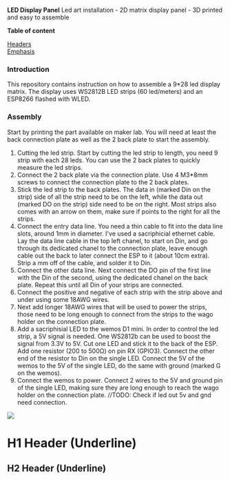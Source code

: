 **LED Display Panel**
Led art installation - 2D matrix display panel - 3D printed and easy to assemble

**Table of content**

[Headers](#headers)  
[Emphasis](#emphasis)  

### Introduction

This repository contains instruction on how to assemble a 9*28 led display matrix. The display uses WS2812B LED strips (60 led/meters) and an ESP8266 flashed with WLED.

### Assembly

Start by printing the part available on maker lab. You will need at least the back connection plate as well as the 2 back plate to start the assembly.

1. Cutting the led strip.
Start by cutting the led strip to length, you need 9 strip with each 28 leds. You can use the 2 back plates to quickly measure the led strips.
2. Connect the 2 back plate via the connection plate.
Use 4 M3*8mm screws to connect the connection plate to the 2 back plates.
3. Stick the led strip to the back plates.
The data in (marked Din on the strip) side of all the strip need to be on the left, while the data out (marked DO on the strip) side need to be on the right. Most strips also comes with an arrow on them, make sure if points to the right for all the strips.
4. Connect the entry data line.
You need a thin cable to fit into the data line slots, around 1mm in diameter. I've used a sacriphicial ethernet cable.
Lay the data line cable in the top left chanel, to start on Din, and go through its dedicated chanel to the connection plate, leave enough cable out the back to later connect the ESP to it (about 10cm extra).
Strip a mm off of the cable, and solder it to Din.
5. Connect the other data line.
Next connect the DO pin of the first line with the Din of the second, using the dedicated chanel on the back plate. Repeat this until all Din of your strips are connected.
6. Connect the positive and negative of each strip with the strip above and under using some 18AWG wires. 
7. Next add longer 18AWG wires that will be used to power the strips, those need to be long enough to connect from the strips to the wago holder on the connection plate.
8. Add a sacriphisial LED to the wemos D1 mini.
In order to control the led strip, a 5V signal is needed. One WS2812b can be used to boost the signal from 3.3V to 5V.
Cut one LED and stick it to the back of the ESP. Add one resistor (200 to 500Ω) on pin RX (GPIO3). Connect the other end of the resistor to Din on the single LED.
Connect the 5V of the wemos to the 5V of the single LED, do the same with ground (marked G on the wemos).
9. Connect the wemos to power.
Connect 2 wires to the 5V and ground pin of the single LED, making sure they are long enough to reach the wago holder on the connection plate.
//TODO: Check if led out 5v and gnd need connection.


![](https://pandao.github.io/editor.md/images/logos/editormd-logo-180x180.png)


H1 Header (Underline)
=============

H2 Header (Underline)
-------------
